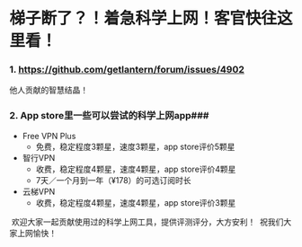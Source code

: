 # 梯子断了？！着急科学上网！客官快往这里看！

### 1. https://github.com/getlantern/forum/issues/4902
他人贡献的智慧结晶！

### 2. App store里一些可以尝试的科学上网app###

* Free VPN Plus
  * 免费，稳定程度3颗星，速度3颗星，app store评价5颗星
 * 智行VPN
   * 收费，稳定程度4颗星，速度4颗星，app store评价4颗星
   * 7天／一个月到一年（¥178）的可选订阅时长
 * 云梯VPN
   * 收费，稳定程度4颗星，速度4颗星，app store评价3颗星
  
  
  欢迎大家一起贡献使用过的科学上网工具，提供评测评分，大方安利！
  祝我们大家上网愉快！

